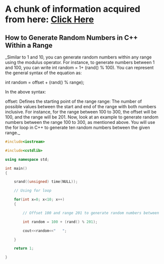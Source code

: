 # **A chunk of information acquired from here: [Click Here](https://www.simplilearn.com/tutorials/cpp-tutorial/random-number-generator-in-cpp "Read It")**
## How to Generate Random Numbers in C++ Within a Range

_Similar to 1 and 10, you can generate random numbers within any range using the modulus operator. For instance, to generate numbers between 1 and 100, you can write int random = 1+ (rand() % 100). You can represent the general syntax of the equation as:

int random = offset + (rand() % range);

In the above syntax:

offset: Defines the starting point of the range
range: The number of possible values between the start and end of the range with both numbers inclusive. For instance, for the range between 100 to 300, the offset will be 100, and the range will be 201.
Now, look at an example to generate random numbers between the range 100 to 300, as mentioned above. 
You will use the for loop in C++ to generate ten random numbers between the given range._

```C++
#include<iostream>

#include<cstdlib>

using namespace std;

int main()
{

	srand((unsigned) time(NULL)); 

	// Using for loop

	for(int x=0; x<10; x++)        
	{

		// Offset 100 and range 201 to generate random numbers between 100 and 300

		int random = 100 + (rand() % 201);

		cout<<random<<"   ";

	}

	return 1;

}
```
